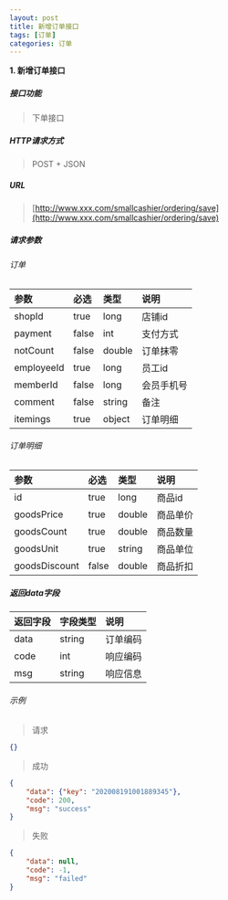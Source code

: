 ```yaml
---
layout: post
title: 新增订单接口
tags: [订单]
categories: 订单 
---
```

**1\. 新增订单接口**
##### 接口功能
> 下单接口

##### HTTP请求方式
> POST + JSON

##### URL
> [http://www.xxx.com/smallcashier/ordering/save](http://www.xxx.com/smallcashier/ordering/save)

##### 请求参数

###### 订单

|参数|必选|类型|说明|
|:---|:---|:---|:---|
|shopId|true|long|店铺id|
|payment|false|int|支付方式|
|notCount|false|double|订单抹零|
|employeeId|true|long|员工id|
|memberId|false|long|会员手机号|
|comment|false|string|备注|
|itemings|true|object|订单明细|


###### 订单明细

|参数|必选|类型|说明|
|:---|:---|:---|:---|
|id|true|long|商品id|
|goodsPrice|true|double|商品单价|
|goodsCount|true|double|商品数量|
|goodsUnit|true|string|商品单位|
|goodsDiscount|false|double|商品折扣|

##### 返回data字段

|返回字段|字段类型|说明|
|:---|:---|:---|
|data|string|订单编码|
|code|int|响应编码|
|msg|string|响应信息|

###### 示例
> 请求
``` json
{}
```
> 成功
``` json
{
    "data": {"key": "202008191001889345"},
    "code": 200,
    "msg": "success"
}
```
> 失败
``` json
{
    "data": null,
    "code": -1,
    "msg": "failed"
}
```